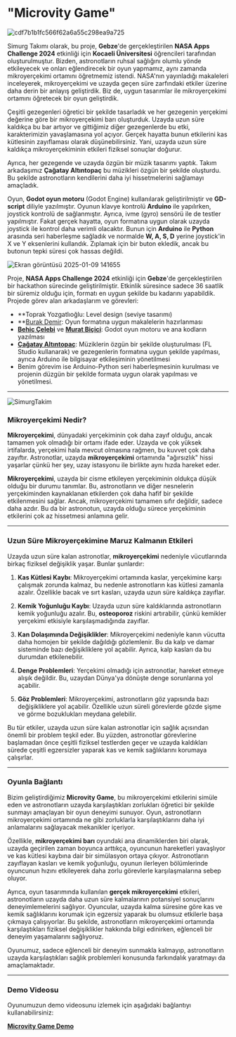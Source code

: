 # "Microvity Game"

![cdf7b1b1fc566f62a6a55c298ea9a725](https://github.com/user-attachments/assets/1527180f-5762-489f-976b-ba3d6bc1d1ae)

Simurg Takımı olarak, bu proje, **Gebze**'de gerçekleştirilen **NASA Apps Challenge 2024** etkinliği için **Kocaeli Üniversitesi** öğrencileri tarafından oluşturulmuştur. Bizden, astronotların ruhsal sağlığını olumlu yönde etkileyecek ve onları eğlendirecek bir oyun yapmamız, aynı zamanda mikroyerçekimi ortamını öğretmemiz istendi. NASA'nın yayınladığı makaleleri inceleyerek, mikroyerçekimi ve uzayda geçen süre zarfındaki etkiler üzerine daha derin bir anlayış geliştirdik. Biz de, uygun tasarımlar ile mikroyerçekimi ortamını öğretecek bir oyun geliştirdik.

Çeşitli gezegenleri öğretici bir şekilde tasarladık ve her gezegenin yerçekimi değerine göre bir mikroyerçekimi barı oluşturduk. Uzayda uzun süre kaldıkça bu bar artıyor ve gittiğimiz diğer gezegenlerde bu etki, karakterimizin yavaşlamasına yol açıyor. Gerçek hayatta bunun etkilerini kas kütlesinin zayıflaması olarak düşünebilirsiniz. Yani, uzayda uzun süre kaldıkça mikroyerçekiminin etkileri fiziksel sonuçlar doğurur.

Ayrıca, her gezegende ve uzayda özgün bir müzik tasarımı yaptık. Takım arkadaşımız **Çağatay Altıntopaç** bu müzikleri özgün bir şekilde oluşturdu. Bu şekilde astronotların kendilerini daha iyi hissetmelerini sağlamayı amaçladık.

Oyun, **Godot oyun motoru** (Godot Engine) kullanılarak geliştirilmiştir ve **GD-script** diliyle yazılmıştır. Oyunun klavye kontrolü **Arduino** ile yapılırken, joystick kontrolü de sağlanmıştır. Ayrıca, ivme (gyro) sensörü ile de testler yapılmıştır. Fakat gerçek hayatta, oyun formatına uygun olarak uzayda joystick ile kontrol daha verimli olacaktır. Bunun için **Arduino** ile **Python** arasında seri haberleşme sağladık ve normalde **W, A, S, D** yerine joystick'in X ve Y eksenlerini kullandık. Zıplamak için bir buton ekledik, ancak bu butonun tepki süresi çok hassas değildi.

![Ekran görüntüsü 2025-01-09 141655](https://github.com/user-attachments/assets/67d7d2f3-a198-438f-b3ca-7435985ec98b)

Proje, **NASA Apps Challenge 2024** etkinliği için **Gebze**'de gerçekleştirilen bir hackathon sürecinde geliştirilmiştir. Etkinlik süresince sadece 36 saatlik bir süremiz olduğu için, formatı en uygun şekilde bu kadarını yapabildik. Projede görev alan arkadaşlarım ve görevleri:

- **Toprak Yozgatlıoğlu: Level design (seviye tasarımı)
- **[Burak Demir](https://github.com/gitwithburak): Oyun formatına uygun makalelerin hazırlanması
- **[Behiç Çelebi](https://github.com/Behicelebi)** ve **[Murat Biçici](https://github.com/MuratBicici)**: Godot oyun motoru ve ana kodların yazılması
- **[Çağatay Altıntopaç](https://github.com/jagataix)**: Müziklerin özgün bir şekilde oluşturulması (FL Studio kullanarak) ve gezegenlerin formatına uygun şekilde yapılması, ayrıca Arduino ile bilgisayar etkileşiminin yönetilmesi
-  Benim görevim ise Arduino-Python seri haberleşmesinin kurulması ve projenin düzgün bir şekilde formata uygun olarak yapılması ve yönetilmesi.

---

![SimurgTakim](https://github.com/user-attachments/assets/d124dcef-679c-4a3a-b74e-782433047048)



### **Mikroyerçekimi Nedir?**

**Mikroyerçekimi**, dünyadaki yerçekiminin çok daha zayıf olduğu, ancak tamamen yok olmadığı bir ortamı ifade eder. Uzayda ve çok yüksek irtifalarda, yerçekimi hala mevcut olmasına rağmen, bu kuvvet çok daha zayıftır. Astronotlar, uzayda **mikroyerçekimi** ortamında "ağırsızlık" hissi yaşarlar çünkü her şey, uzay istasyonu ile birlikte aynı hızda hareket eder.

**Mikroyerçekimi**, uzayda bir cisme etkileyen yerçekiminin oldukça düşük olduğu bir durumu tanımlar. Bu, astronotların ve diğer nesnelerin yerçekiminden kaynaklanan etkilerden çok daha hafif bir şekilde etkilenmesini sağlar. Ancak, mikroyerçekimi tamamen sıfır değildir, sadece daha azdır. Bu da bir astronotun, uzayda olduğu sürece yerçekiminin etkilerini çok az hissetmesi anlamına gelir.

---

### **Uzun Süre Mikroyerçekimine Maruz Kalmanın Etkileri**

Uzayda uzun süre kalan astronotlar, **mikroyerçekimi** nedeniyle vücutlarında birkaç fiziksel değişiklik yaşar. Bunlar şunlardır:

1. **Kas Kütlesi Kaybı**: Mikroyerçekimi ortamında kaslar, yerçekimine karşı çalışmak zorunda kalmaz, bu nedenle astronotların kas kütlesi zamanla azalır. Özellikle bacak ve sırt kasları, uzayda uzun süre kaldıkça zayıflar.

2. **Kemik Yoğunluğu Kaybı**: Uzayda uzun süre kaldıklarında astronotların kemik yoğunluğu azalır. Bu, **osteoporoz** riskini artırabilir, çünkü kemikler yerçekimi etkisiyle karşılaşmadığında zayıflar.

3. **Kan Dolaşımında Değişiklikler**: Mikroyerçekimi nedeniyle kanın vücutta daha homojen bir şekilde dağıldığı gözlemlenir. Bu da kalp ve damar sisteminde bazı değişikliklere yol açabilir. Ayrıca, kalp kasları da bu durumdan etkilenebilir.

4. **Denge Problemleri**: Yerçekimi olmadığı için astronotlar, hareket etmeye alışık değildir. Bu, uzaydan Dünya'ya dönüşte denge sorunlarına yol açabilir.

5. **Göz Problemleri**: Mikroyerçekimi, astronotların göz yapısında bazı değişikliklere yol açabilir. Özellikle uzun süreli görevlerde gözde şişme ve görme bozuklukları meydana gelebilir.

Bu tür etkiler, uzayda uzun süre kalan astronotlar için sağlık açısından önemli bir problem teşkil eder. Bu yüzden, astronotlar görevlerine başlamadan önce çeşitli fiziksel testlerden geçer ve uzayda kaldıkları sürede çeşitli egzersizler yaparak kas ve kemik sağlıklarını korumaya çalışırlar.

---

### **Oyunla Bağlantı**

Bizim geliştirdiğimiz **Microvity Game**, bu mikroyerçekimi etkilerini simüle eden ve astronotların uzayda karşılaştıkları zorlukları öğretici bir şekilde sunmayı amaçlayan bir oyun deneyimi sunuyor. Oyun, astronotların mikroyerçekimi ortamında ne gibi zorluklarla karşılaştıklarını daha iyi anlamalarını sağlayacak mekanikler içeriyor. 

Özellikle, **mikroyerçekimi barı** oyundaki ana dinamiklerden biri olarak, uzayda geçirilen zaman boyunca arttıkça, oyuncunun hareketleri yavaşlıyor ve kas kütlesi kaybına dair bir simülasyon ortaya çıkıyor. Astronotların zayıflayan kasları ve kemik yoğunluğu, oyunun ilerleyen bölümlerinde oyuncunun hızını etkileyerek daha zorlu görevlerle karşılaşmalarına sebep oluyor.

Ayrıca, oyun tasarımında kullanılan **gerçek mikroyerçekimi** etkileri, astronotların uzayda daha uzun süre kalmalarının potansiyel sonuçlarını deneyimlemelerini sağlıyor. Oyuncular, uzayda kalma süresine göre kas ve kemik sağlıklarını korumak için egzersiz yaparak bu olumsuz etkilerle başa çıkmaya çalışıyorlar. Bu şekilde, astronotların mikroyerçekimi ortamında karşılaştıkları fiziksel değişiklikler hakkında bilgi edinirken, eğlenceli bir deneyim yaşamalarını sağlıyoruz.

Oyunumuz, sadece eğlenceli bir deneyim sunmakla kalmayıp, astronotların uzayda karşılaştıkları sağlık problemleri konusunda farkındalık yaratmayı da amaçlamaktadır.

---

### **Demo Videosu**

Oyunumuzun demo videosunu izlemek için aşağıdaki bağlantıyı kullanabilirsiniz:

[**Microvity Game Demo**](https://youtu.be/OYuDLIv1F2k?si=i3UzsJxv6dETDeoe)



